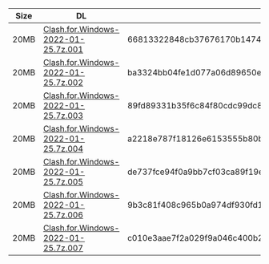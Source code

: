 |    Size   |     DL  | sha512sum |
|  ---  |  ---  |  ---  |
| 20MB | [Clash.for.Windows-2022-01-25.7z.001](https://cdn.jsdelivr.net/gh/appleians/cfw_intel@main/Clash.for.Windows-2022-01-25.7z.001) | 66813322848cb37676170b14747f868d7bd0d4a729fc4bf3422faebf35489449470d684ea13793761fe4681c10c85bd4e3363640c8f15ffe7bff74393bab9edb |
| 20MB | [Clash.for.Windows-2022-01-25.7z.002](https://cdn.jsdelivr.net/gh/appleians/cfw_intel@main/Clash.for.Windows-2022-01-25.7z.002) | ba3324bb04fe1d077a06d89650e07915e165189c511286dae5c8869dec202c4ef00a98eb1d75d7cf1a3a0e03f15cd908bd4d3395ad911bc6858866990c171bfd |
| 20MB | [Clash.for.Windows-2022-01-25.7z.003](https://cdn.jsdelivr.net/gh/appleians/cfw_intel@main/Clash.for.Windows-2022-01-25.7z.003) | 89fd89331b35f6c84f80cdc99dc834d64ee6b175fdc77d5ccb929ecce1bd41590e30918be5299564d3b6dd4bce5ef7af0d5f63eca0a9de01ff656de7def652e5 |
| 20MB | [Clash.for.Windows-2022-01-25.7z.004](https://cdn.jsdelivr.net/gh/appleians/cfw_intel@main/Clash.for.Windows-2022-01-25.7z.004) | a2218e787f18126e6153555b80b01c7bfcda81247b05f5c73ed6fc851f32d8544654d74d8ddff9e5ffc3015b68f0b8b57ccc311708961ffe26e40d36deab676a |
| 20MB | [Clash.for.Windows-2022-01-25.7z.005](https://cdn.jsdelivr.net/gh/appleians/cfw_intel@main/Clash.for.Windows-2022-01-25.7z.005) | de737fce94f0a9bb7cf03ca89f19e7b94e1028b1213c4661bf44eea681244a7d82b1249ddbe64a3e3f089224edf2dcf5211a1513e3c480759dd87a16c7eb08e8 |
| 20MB | [Clash.for.Windows-2022-01-25.7z.006](https://cdn.jsdelivr.net/gh/appleians/cfw_intel@main/Clash.for.Windows-2022-01-25.7z.006) | 9b3c81f408c965b0a974df930fd1cacc2b8afe97095ac842849a28745945cf34560f00f03b0fe12e1d9a835bc9c825d39c63ea76644880a6f1a504372adad21f |
| 20MB | [Clash.for.Windows-2022-01-25.7z.007](https://cdn.jsdelivr.net/gh/appleians/cfw_intel@main/Clash.for.Windows-2022-01-25.7z.007) | c010e3aae7f2a029f9a046c400b22b431aef32b13626c1f18e617b5a9761e402cd8df7f8d7c92c90bdfd5d7e92577768703541d89af8bf75de009dcea72cba71 |
